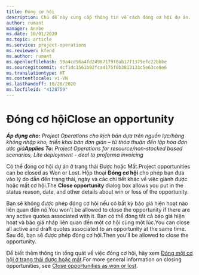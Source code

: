 ```yaml
---
title: Đóng cơ hội
description: Chủ đề này cung cấp thông tin về cách đóng cơ hội dự án.
author: rumant
manager: Annbe
ms.date: 10/01/2020
ms.topic: article
ms.service: project-operations
ms.reviewer: kfend
ms.author: rumant
ms.openlocfilehash: 59a4cd96a4fd24987179f0ab17f1379efc22bbbe
ms.sourcegitcommit: 4cf1dc1561b92fca4175f0b3813133c5e63ce8e6
ms.translationtype: HT
ms.contentlocale: vi-VN
ms.lasthandoff: 10/28/2020
ms.locfileid: "4128759"
---
```

# <a name="close-an-opportunity"></a><span data-ttu-id="99881-103">Đóng cơ hội</span><span class="sxs-lookup"><span data-stu-id="99881-103">Close an opportunity</span></span>

<span data-ttu-id="99881-104">_**Áp dụng cho:** Project Operations cho kịch bản dựa trên nguồn lực/hàng không nhập kho, triển khai bản đơn giản – từ thỏa thuận đến lập hóa đơn ước giá_</span><span class="sxs-lookup"><span data-stu-id="99881-104">_**Applies To:** Project Operations for resource/non-stocked based scenarios, Lite deployment - deal to proforma invoicing_</span></span>

<span data-ttu-id="99881-105">Có thể đóng cơ hội dự án ở trạng thái Được hoặc Mất.</span><span class="sxs-lookup"><span data-stu-id="99881-105">Project opportunities can be closed as Won or Lost.</span></span> <span data-ttu-id="99881-106">Hộp thoại **Đóng cơ hội** cho phép bạn đưa vào lý do dẫn đến trạng thái, ngày và các chi tiết khác về việc giành được hoặc mất cơ hội.</span><span class="sxs-lookup"><span data-stu-id="99881-106">The **Close opportunity** dialog box allows you put in the status reason, date, and other details about win or loss of the opportunity.</span></span>

<span data-ttu-id="99881-107">Bạn sẽ không được phép đóng cơ hội nếu có bất kỳ báo giá hiện hoạt nào liên quan đến nó.</span><span class="sxs-lookup"><span data-stu-id="99881-107">You won't be allowed to close the opportunity if there are any active quotes associated with it.</span></span> <span data-ttu-id="99881-108">Bạn có thể đóng tất cả báo giá hiện hoạt và báo giá nháp liên quan đến một cơ hội cùng một lúc.</span><span class="sxs-lookup"><span data-stu-id="99881-108">You can close all active and draft quotes associated to an opportunity at the same time.</span></span> <span data-ttu-id="99881-109">Sau đó, bạn sẽ được phép đóng cơ hội.</span><span class="sxs-lookup"><span data-stu-id="99881-109">Then you'll be allowed to close the opportunity.</span></span>

<span data-ttu-id="99881-110">Để biết thêm thông tin tổng quát về việc đóng cơ hội, hãy xem [Đóng một cơ hội ở trạng thái được hoặc mất](https://docs.microsoft.com/dynamics365/sales-enterprise/close-opportunity-won-lost-sales).</span><span class="sxs-lookup"><span data-stu-id="99881-110">For more general information on closing opportunities, see [Close opportunities as won or lost](https://docs.microsoft.com/dynamics365/sales-enterprise/close-opportunity-won-lost-sales).</span></span>
